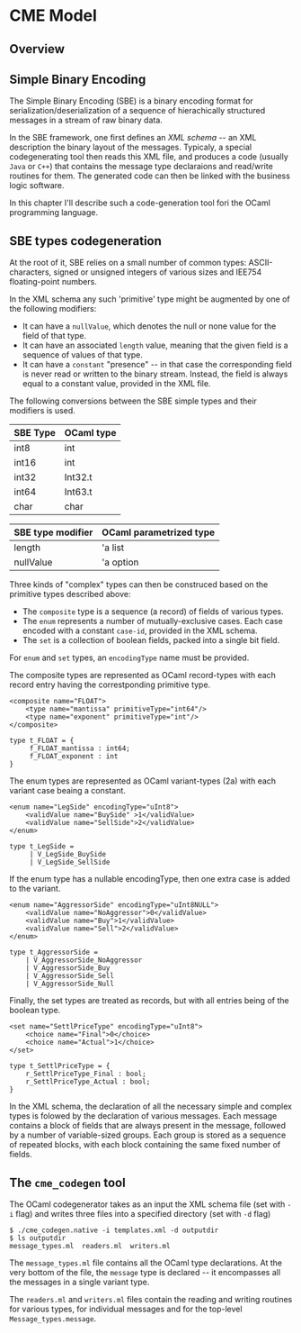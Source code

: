 # CME Model
## Overview

## Simple Binary Encoding  
The Simple Binary Encoding (SBE) is a binary encoding format for
serialization/deserialization of a sequence of hierachically structured
messages in a stream of raw binary data.  

In the SBE framework, one first defines an *XML schema* -- an XML description
the binary layout of the messages.  Typicaly, a special codegenerating tool
then reads this XML file, and produces a code (usually `Java` or `C++`) that
contains the message type declaraions and read/write routines for them. The
generated code can then be linked with the business logic software.  

In this chapter I'll describe such a code-generation tool fori the OCaml
programming language.
 
## SBE types codegeneration 

At the root of it, SBE relies on a small number of common types:
ASCII-characters, signed or unsigned integers of various sizes and IEE754
floating-point numbers. 
    
In the XML schema any such 'primitive' type might be augmented by one of the
following modifiers:

- It can have a `nullValue`, which denotes the null or none value for the
      field of that type. 
- It can have an associated `length` value, meaning that the given field is
      a sequence of values of that type. 
- It can have a `constant`  "presence" -- in that case the corresponding
      field is never read or written to the binary stream.  Instead, the field
      is always equal to a constant value, provided in the XML file.

The following conversions between the SBE simple types and their modifiers is
used.

| SBE Type    | OCaml type  |
| ----------- | ----------- |
| int8        | int         |
| int16       | int         |
| int32       | Int32.t     |
| int64       | Int63.t     |
| char        | char        |


| SBE type modifier | OCaml parametrized type |
| ----------------- | ----------------------- |
| length            | 'a list                 |
| nullValue         | 'a option               |

Three kinds of "complex" types can then be construced based on the primitive
types described above:

- The `composite` type is a sequence (a record) of fields of various types.  
- The `enum` represents a number of mutually-exclusive cases. Each case
      encoded with a constant `case-id`, provided in the XML schema.
- The `set` is a collection of boolean fields, packed into a single bit
      field.  

For `enum` and `set` types, an `encodingType` name must be provided.

The composite types are represented as OCaml record-types with
each record entry having the correstponding primitive type. 

```
<composite name="FLOAT">
    <type name="mantissa" primitiveType="int64"/>
    <type name="exponent" primitiveType="int"/>
</composite>
```
```
type t_FLOAT = {
     f_FLOAT_mantissa : int64;
     f_FLOAT_exponent : int
}
```

The enum types are represented as OCaml variant-types (2a) with each variant
case beaing a constant.

```
<enum name="LegSide" encodingType="uInt8">
    <validValue name="BuySide" >1</validValue>
    <validValue name="SellSide">2</validValue>
</enum>
```
```
type t_LegSide =
     | V_LegSide_BuySide
     | V_LegSide_SellSide
 ```

If the enum type has a nullable encodingType, then one extra case is added to the variant.  

```
<enum name="AggressorSide" encodingType="uInt8NULL">
    <validValue name="NoAggressor">0</validValue>
    <validValue name="Buy">1</validValue>
    <validValue name="Sell">2</validValue>
</enum>
```

```
type t_AggressorSide =
    | V_AggressorSide_NoAggressor
    | V_AggressorSide_Buy
    | V_AggressorSide_Sell
    | V_AggressorSide_Null
```

Finally, the set types are treated as records, but with all entries
being of the boolean type.

```
<set name="SettlPriceType" encodingType="uInt8">
    <choice name="Final">0</choice>
    <choice name="Actual">1</choice>
</set>
```

```
type t_SettlPriceType = {
    r_SettlPriceType_Final : bool;
    r_SettlPriceType_Actual : bool;
}
```
In the XML schema, the declaration of all the necessary simple and complex
types is folowed by the declaration of various messages. Each message contains
a block of fields that are always present in the message, followed by a number
of variable-sized groups. Each group is stored as a sequence of repeated
blocks, with each block containing the same fixed number of fields.

## The `cme_codegen` tool

The OCaml codegenerator takes as an input the XML schema file (set with `-i`
flag) and writes three files into a specified directory (set with `-d` flag)

```
$ ./cme_codegen.native -i templates.xml -d outputdir
$ ls outputdir
message_types.ml  readers.ml  writers.ml
```

The `message_types.ml` file contains all the OCaml type declarations. At the
very bottom of the file, the `message` type is declared -- it encompasses all
the messages in a single variant type.

The `readers.ml` and `writers.ml` files contain the reading and writing
routines for various types, for individual messages and for the top-level
`Message_types.message`. 


